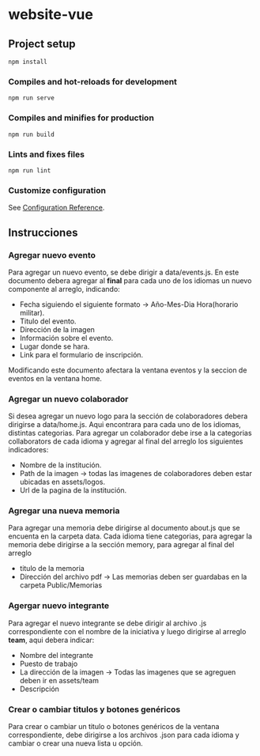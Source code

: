 # website-vue

## Project setup
```
npm install
```

### Compiles and hot-reloads for development
```
npm run serve
```

### Compiles and minifies for production
```
npm run build
```

### Lints and fixes files
```
npm run lint
```

### Customize configuration
See [Configuration Reference](https://cli.vuejs.org/config/).

## Instrucciones

### Agregar nuevo evento

Para agregar un nuevo evento, se debe dirigir a data/events.js. En este documento debera agregar al **final** para cada uno de los idiomas un nuevo componente al arreglo, indicando:

* Fecha siguiendo el siguiente formato -> Año-Mes-Dia Hora(horario militar).
* Titulo del evento.
* Dirección de la imagen
* Información sobre el evento.
* Lugar donde se hara.
* Link para el formulario de inscripción.

Modificando este documento afectara la ventana eventos y la seccion de eventos en la ventana home.


### Agregar un nuevo colaborador

Si desea agregar un nuevo logo para la sección de colaboradores debera dirigirse a data/home.js. Aqui encontrara para cada uno de los idiomas, distintas categorias. Para agregar un colaborador debe irse a la categorias collaborators de cada idioma y agregar  al final del arreglo los siguientes indicadores:

* Nombre de la institución.
* Path de la imagen  -> todas las imagenes de colaboradores deben estar ubicadas en assets/logos.
* Url de la pagina de la institución.


### Agregar una nueva memoria

Para agregar una memoria debe dirigirse al documento about.js que se encuenta en la carpeta data. Cada idioma tiene categorias, para agregar la memoria debe dirigirse a la sección memory, para agregar  al final del arreglo

* titulo de la memoria
* Dirección del archivo pdf -> Las memorias deben ser guardabas en la carpeta Public/Memorias 

### Agergar nuevo integrante 

Para agregar el nuevo integrante se debe dirigir al archivo .js correspondiente con el nombre de la iniciativa y luego dirigirse al arreglo **team**, aqui debera indicar:

* Nombre del integrante
* Puesto de trabajo
* La dirección de la imagen -> Todas las imagenes que se agreguen deben ir en assets/team
* Descripción

### Crear o cambiar titulos y botones genéricos

Para crear o cambiar un titulo o botones genéricos de la ventana correspondiente, debe dirigirse a los archivos .json para cada idioma y cambiar o crear una nueva lista u opción.


